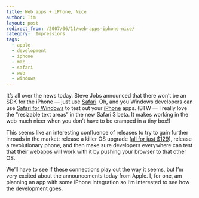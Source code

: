 ```yaml
---
title: Web apps + iPhone, Nice
author: Tim
layout: post
redirect_from: /2007/06/11/web-apps-iphone-nice/
category:  Impressions
tags:
  - apple
  - development
  - iphone
  - mac
  - safari
  - web
  - windows
---
```

It&#8217;s all over the news today. Steve Jobs announced that there won&#8217;t be an SDK for the iPhone &#8212; just use [Safari][1]. Oh, and you Windows developers can use [Safari for Windows][1] to test out your [iPhone][2] apps. (BTW &#8212; I really love the &#8220;resizable text areas&#8221; in the new Safari 3 beta. It makes working in the web much nicer when you don&#8217;t have to be cramped in a tiny box!)

This seems like an interesting confluence of releases to try to gain further inroads in the market: release a killer OS upgrade ([all for just $129][3]), release a revolutionary phone, and then make sure developers everywhere can test that their webapps will work with it by pushing your browser to that other OS.

We&#8217;ll have to see if these connections play out the way it seems, but I&#8217;m very excited about the announcements today from Apple. I, for one, am planning an app with some iPhone integration so I&#8217;m interested to see how the development goes.

 [1]: http://apple.com/safari
 [2]: http://apple.com/iphone
 [3]: http://www.engadget.com/2007/06/11/steve-jobs-live-from-wwdc-2007/
